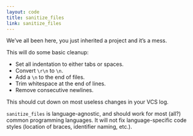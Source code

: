 ```yaml
---
layout: code
title: sanitize_files
link: sanitize_files
---
```


We’ve all been here, you just inherited a project and it’s a mess.

This will do some basic cleanup:

- Set all indentation to either tabs or spaces.
- Convert `\r\n` to `\n`.
- Add a `\n` to the end of files.
- Trim whitespace at the end of lines.
- Remove consecutive newlines.

This should cut down on most useless changes in your VCS log.

`sanitize_files` is language-agnostic, and should work for most (all?) common
programming languages. It will not fix language-specific code styles (location
of braces, identifier naming, etc.).
